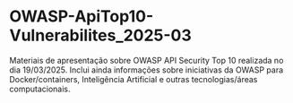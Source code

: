 # OWASP-ApiTop10-Vulnerabilites_2025-03
Materiais de apresentação sobre OWASP API Security Top 10 realizada no dia 19/03/2025. Inclui ainda informações sobre iniciativas da OWASP para Docker/containers, Inteligência Artificial e outras tecnologias/áreas computacionais.
